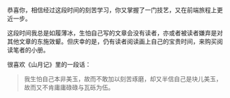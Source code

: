 恭喜你，相信经过这段时间的刻苦学习，你又掌握了一门技艺，又在前端旅程上更近一步。

这段时间我总是如履薄冰，生怕自己写的文章会没有读者，亦或者被读者嫌弃是对其他文章的东施效颦。但庆幸的是，仍有读者阅读画上自己的宝贵时间，来购买阅读笔者的小册。

很喜欢《山月记》里的一段话：

> 我生怕自己本非美玉，故而不敢加以刻苦琢磨，却又半信自己是块儿美玉，故而又不肯庸庸碌碌与瓦砾为伍。

